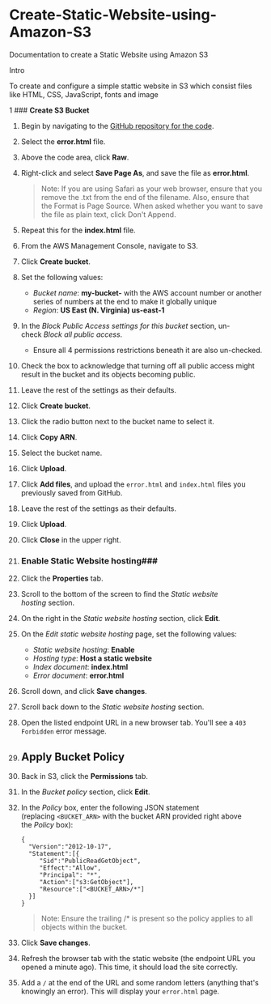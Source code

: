 # Create-Static-Website-using-Amazon-S3
Documentation to create a Static Website using Amazon S3

Intro

To create and configure a simple stattic website in S3 which consist files like HTML, CSS, JavaScript, fonts and image

1 ### **Create S3 Bucket**

1. Begin by navigating to the [GitHub repository for the code](https://github.com/ACloudGuru-Resources/Course-Certified-Solutions-Architect-Associate/tree/master/labs/creating-a-static-website-using-amazon-s3).
2. Select the **error.html** file.
3. Above the code area, click **Raw**.
4. Right-click and select **Save Page As**, and save the file as **error.html**.
    
    > Note: If you are using Safari as your web browser, ensure that you remove the .txt from the end of the filename. Also, ensure that the Format is Page Source. When asked whether you want to save the file as plain text, click Don't Append.
    > 
5. Repeat this for the **index.html** file.
6. From the AWS Management Console, navigate to S3.
7. Click **Create bucket**.
8. Set the following values:
    - *Bucket name*: **my-bucket-** with the AWS account number or another series of numbers at the end to make it globally unique
    - *Region*: **US East (N. Virginia) us-east-1**
9. In the *Block Public Access settings for this bucket* section, un-check *Block all public access*.
    - Ensure all 4 permissions restrictions beneath it are also un-checked.
10. Check the box to acknowledge that turning off all public access might result in the bucket and its objects becoming public.
11. Leave the rest of the settings as their defaults.
12. Click **Create bucket**.
13. Click the radio button next to the bucket name to select it.
14. Click **Copy ARN**.
15. Select the bucket name.
16. Click **Upload**.
17. Click **Add files**, and upload the `error.html` and `index.html` files you previously saved from GitHub.
18. Leave the rest of the settings as their defaults.
19. Click **Upload**.
20. Click **Close** in the upper right.

2. ### Enable Static Website hosting###

1. Click the **Properties** tab.
2. Scroll to the bottom of the screen to find the *Static website hosting* section.
3. On the right in the *Static website hosting* section, click **Edit**.
4. On the *Edit static website hosting* page, set the following values:
    - *Static website hosting*: **Enable**
    - *Hosting type*: **Host a static website**
    - *Index document*: **index.html**
    - *Error document*: **error.html**
5. Scroll down, and click **Save changes**.
6. Scroll back down to the *Static website hosting* section.
7. Open the listed endpoint URL in a new browser tab. You'll see a `403 Forbidden` error message.

3. ## Apply Bucket Policy ##

1. Back in S3, click the **Permissions** tab.
2. In the *Bucket policy* section, click **Edit**.
3. In the *Policy* box, enter the following JSON statement (replacing `<BUCKET_ARN>` with the bucket ARN provided right above the *Policy* box):
    
    ```
    {
      "Version":"2012-10-17",
      "Statement":[{
         "Sid":"PublicReadGetObject",
         "Effect":"Allow",
         "Principal": "*",
         "Action":["s3:GetObject"],
         "Resource":["<BUCKET_ARN>/*"]
      }]
    }
    ```
    
    > Note: Ensure the trailing /* is present so the policy applies to all objects within the bucket.
    > 
4. Click **Save changes**.
5. Refresh the browser tab with the static website (the endpoint URL you opened a minute ago). This time, it should load the site correctly.
6. Add a `/` at the end of the URL and some random letters (anything that's knowingly an error). This will display your `error.html` page.


